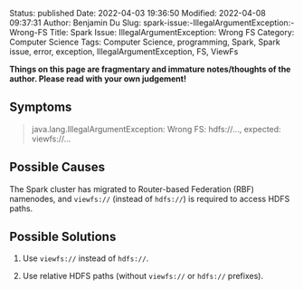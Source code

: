 Status: published
Date: 2022-04-03 19:36:50
Modified: 2022-04-08 09:37:31
Author: Benjamin Du
Slug: spark-issue:-IllegalArgumentException:-Wrong-FS
Title: Spark Issue: IllegalArgumentException: Wrong FS
Category: Computer Science
Tags: Computer Science, programming, Spark, Spark issue, error, exception, IllegalArgumentException, FS, ViewFs

**Things on this page are fragmentary and immature notes/thoughts of the author. Please read with your own judgement!**

## Symptoms

> java.lang.IllegalArgumentException: Wrong FS: hdfs://..., expected: viewfs://...

## Possible Causes

The Spark cluster has migrated to Router-based Federation (RBF) namenodes,
and `viewfs://` (instead of `hdfs://`) is required to access HDFS paths.  

## Possible Solutions

1. Use `viewfs://` instead of `hdfs://`.

2. Use relative HDFS paths (without `viewfs://` or `hdfs://` prefixes).

